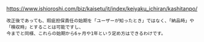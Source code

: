 https://www.ishioroshi.com/biz/kaisetu/it/index/keiyaku_ichiran/kashitanpo/

```
改正後であっても、瑕疵担保責任の始期を「ユーザーが知ったとき」ではなく、「納品時」や「検収時」とすることは可能ですし、
今までと同様、これらの始期から6ヶ月や1年という定め方はできるわけです。
```
